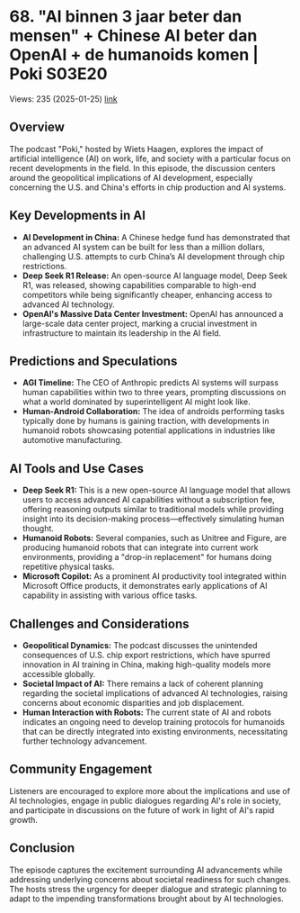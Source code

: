 # 68. "AI binnen 3 jaar beter dan mensen" + Chinese AI beter dan OpenAI + de humanoids komen | Poki S03E20
Views: 235 (2025-01-25) [link](https://www.youtube.com/watch?v=SDrGi_0flfQ)


 ## Overview
The podcast "Poki," hosted by Wiets Haagen, explores the impact of artificial intelligence (AI) on work, life, and society with a particular focus on recent developments in the field. In this episode, the discussion centers around the geopolitical implications of AI development, especially concerning the U.S. and China's efforts in chip production and AI systems.

## Key Developments in AI
- **AI Development in China:** A Chinese hedge fund has demonstrated that an advanced AI system can be built for less than a million dollars, challenging U.S. attempts to curb China’s AI development through chip restrictions.
- **Deep Seek R1 Release:** An open-source AI language model, Deep Seek R1, was released, showing capabilities comparable to high-end competitors while being significantly cheaper, enhancing access to advanced AI technology.
- **OpenAI's Massive Data Center Investment:** OpenAI has announced a large-scale data center project, marking a crucial investment in infrastructure to maintain its leadership in the AI field.

## Predictions and Speculations 
- **AGI Timeline:** The CEO of Anthropic predicts AI systems will surpass human capabilities within two to three years, prompting discussions on what a world dominated by superintelligent AI might look like.
- **Human-Android Collaboration:** The idea of androids performing tasks typically done by humans is gaining traction, with developments in humanoid robots showcasing potential applications in industries like automotive manufacturing.

## AI Tools and Use Cases
- **Deep Seek R1:** This is a new open-source AI language model that allows users to access advanced AI capabilities without a subscription fee, offering reasoning outputs similar to traditional models while providing insight into its decision-making process—effectively simulating human thought.
- **Humanoid Robots:** Several companies, such as Unitree and Figure, are producing humanoid robots that can integrate into current work environments, providing a "drop-in replacement" for humans doing repetitive physical tasks.
- **Microsoft Copilot:** As a prominent AI productivity tool integrated within Microsoft Office products, it demonstrates early applications of AI capability in assisting with various office tasks.

## Challenges and Considerations 
- **Geopolitical Dynamics:** The podcast discusses the unintended consequences of U.S. chip export restrictions, which have spurred innovation in AI training in China, making high-quality models more accessible globally. 
- **Societal Impact of AI:** There remains a lack of coherent planning regarding the societal implications of advanced AI technologies, raising concerns about economic disparities and job displacement.
- **Human Interaction with Robots:** The current state of AI and robots indicates an ongoing need to develop training protocols for humanoids that can be directly integrated into existing environments, necessitating further technology advancement.

## Community Engagement
Listeners are encouraged to explore more about the implications and use of AI technologies, engage in public dialogues regarding AI's role in society, and participate in discussions on the future of work in light of AI's rapid growth.

## Conclusion
The episode captures the excitement surrounding AI advancements while addressing underlying concerns about societal readiness for such changes. The hosts stress the urgency for deeper dialogue and strategic planning to adapt to the impending transformations brought about by AI technologies.